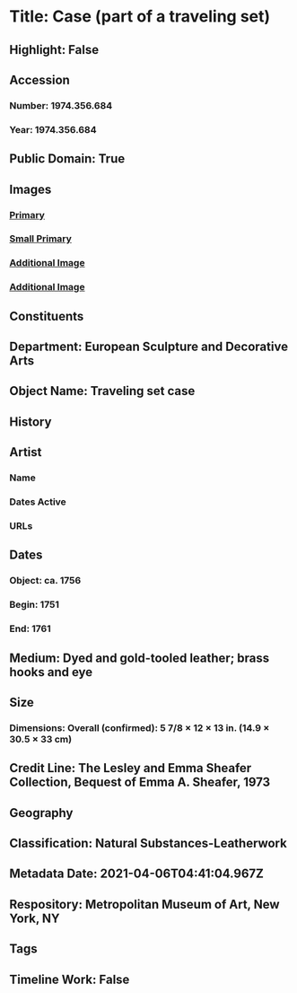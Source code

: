 # Title: Case (part of a traveling set)
## Highlight: False
## Accession
### Number: 1974.356.684
### Year: 1974.356.684
## Public Domain: True
## Images
### [Primary](https://images.metmuseum.org/CRDImages/es/original/DP222892.jpg)
### [Small Primary](https://images.metmuseum.org/CRDImages/es/web-large/DP222892.jpg)
### [Additional Image](https://images.metmuseum.org/CRDImages/es/original/DP222893.jpg)
### [Additional Image](https://images.metmuseum.org/CRDImages/es/original/DP222894.jpg)
## Constituents
## Department: European Sculpture and Decorative Arts
## Object Name: Traveling set case
## History
## Artist
### Name
### Dates Active
### URLs
## Dates
### Object: ca. 1756
### Begin: 1751
### End: 1761
## Medium: Dyed and gold-tooled leather; brass hooks and eye
## Size
### Dimensions: Overall (confirmed): 5 7/8 × 12 × 13 in. (14.9 × 30.5 × 33 cm)
## Credit Line: The Lesley and Emma Sheafer Collection, Bequest of Emma A. Sheafer, 1973
## Geography
## Classification: Natural Substances-Leatherwork
## Metadata Date: 2021-04-06T04:41:04.967Z
## Respository: Metropolitan Museum of Art, New York, NY
## Tags
## Timeline Work: False